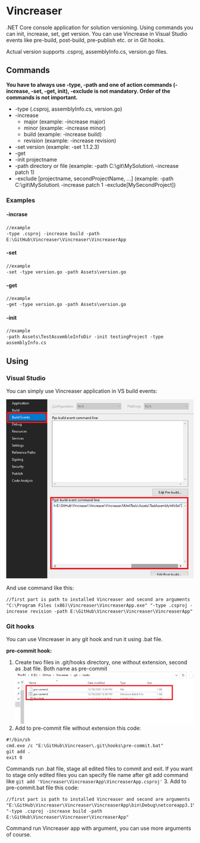 # Vincreaser
.NET Core console application for solution versioning. Using commands you can init, increase, set, get version. You can use Vincrease in Visual Studio events like pre-build, post-build, pre-publish etc. or in Git hooks.

 Actual version supports .csproj, assemblyInfo.cs, version.go files.

## Commands

**You have to always use -type, -path and one of action commands (-increase, -set, -get, init), -exclude is not mandatory. Order of the commands is not important.**



*   -type (.csproj, assemblyInfo.cs, version.go)
*   -increase
	* major (example: -increase major)
	* minor (example: -increase minor)
	* build (example: -increase build)
	* revision (example: -increase revision)
*	-set version (example: -set 1.1.2.3)
*   -get
*   -init projectname
*   -path directory or file (example: -path C:\\git\MySolution\ -increase patch 1)
*   -exclude [projectname, secondProjectName, ...] (example: -path C:\\git\MySolution\ -increase patch 1 -exclude[MySecondProject])

### Examples
#### -incrase
```
//example
-type .csproj -increase build -path E:\GitHub\Vincreaser\Vincreaser\VincreaserApp
```
#### -set
```
//example
-set -type version.go -path Assets\version.go
```
#### -get
```
//example
-get -type version.go -path Assets\version.go
```
#### -init
```
//example
-path Assets\TestAssembleInfoDir -init testingProject -type assemblyInfo.cs
```


## Using
### Visual Studio
You can simply use Vincreaser application in VS build events:

![Visual Studio ](/Images/vs_postbuild.png)

And use command like this:
```
//first part is path to installed Vincreaser and second are arguments
"C:\Program Files (x86)\Vincreaser\VincreaserApp.exe" "-type .csproj -increase revision -path E:\GitHub\Vincreaser\Vincreaser\VincreaserApp"
```

### Git hooks
You can use Vincreaser in any git hook and run it using .bat file.

**pre-commit hook:**
1. Create two files in .git/hooks directory, one without extension, second as .bat file. Both name as pre-commit
![Visual Studio ](/Images/hooks.png)
2. Add to pre-commit file without extension this code:
```
#!/bin/sh
cmd.exe /c "E:\GitHub\Vincreaser\.git\hooks\pre-commit.bat"
git add .
exit 0
```
Commands run .bat file, stage all edited files to commit and exit. If you want to stage only edited files you can specify file name after git add command like `git add 'Vincreaser\VincreaserApp\VincreaserApp.csproj'`
3. Add to pre-commit.bat file this code:
```
//first part is path to installed Vincreaser and second are arguments
"E:\GitHub\Vincreaser\Vincreaser\VincreaserApp\bin\Debug\netcoreapp3.1\VincreaserApp.exe" "-type .csproj -increase build -path E:\GitHub\Vincreaser\Vincreaser\VincreaserApp"
```
Command run Vincreaser app with argument, you can use more arguments of course.